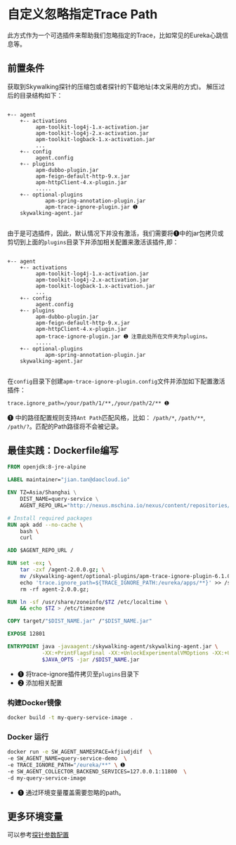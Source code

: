 # 自定义忽略指定Trace Path

此方式作为一个可选插件来帮助我们忽略指定的Trace，比如常见的Eureka心跳信息等。

## 前置条件

获取到Skywalking探针的压缩包或者探针的下载地址(本文采用的方式)。
解压过后的目录结构如下：

```

+-- agent
    +-- activations
         apm-toolkit-log4j-1.x-activation.jar
         apm-toolkit-log4j-2.x-activation.jar
         apm-toolkit-logback-1.x-activation.jar
         ...
    +-- config
         agent.config  
    +-- plugins
         apm-dubbo-plugin.jar
         apm-feign-default-http-9.x.jar
         apm-httpClient-4.x-plugin.jar
         .....
    +-- optional-plugins
    		apm-spring-annotation-plugin.jar 
    		apm-trace-ignore-plugin.jar ➊
    skywalking-agent.jar
    
```

由于是可选插件，因此，默认情况下并没有激活，我们需要将➊中的jar包拷贝或剪切到上面的`plugins`目录下并添加相关配置来激活该插件,即：

```

+-- agent
    +-- activations
         apm-toolkit-log4j-1.x-activation.jar
         apm-toolkit-log4j-2.x-activation.jar
         apm-toolkit-logback-1.x-activation.jar
         ...
    +-- config
         agent.config  
    +-- plugins
         apm-dubbo-plugin.jar
         apm-feign-default-http-9.x.jar
         apm-httpClient-4.x-plugin.jar
         apm-trace-ignore-plugin.jar ➊ 注意此处所在文件夹为plugins。
         .....
    +-- optional-plugins
    		apm-spring-annotation-plugin.jar 
    skywalking-agent.jar
    
```

在`config`目录下创建`apm-trace-ignore-plugin.config`文件并添加如下配置激活插件：

```txt
trace.ignore_path=/your/path/1/**,/your/path/2/** ➊
```

➊ 中的路径配置规则支持`Ant Path`匹配风格，比如：
`/path/*`, `/path/**`, `/path/?`。匹配的Path路径将不会被记录。

## 最佳实践：Dockerfile编写

```dockerfile
FROM openjdk:8-jre-alpine

LABEL maintainer="jian.tan@daocloud.io"

ENV TZ=Asia/Shanghai \
    DIST_NAME=query-service \
    AGENT_REPO_URL="http://nexus.mschina.io/nexus/content/repositories/labs/org/apache/skywalking/dmp/agent/2.0.0/agent-2.0.0.gz" 

# Install required packages
RUN apk add --no-cache \
    bash \
    curl

ADD $AGENT_REPO_URL / 

RUN set -ex; \
    tar -zxf /agent-2.0.0.gz; \
    mv /skywalking-agent/optional-plugins/apm-trace-ignore-plugin-6.1.0-SNAPSHOT.jar /skywalking-agent/plugins/apm-trace-ignore-plugin-6.1.0-SNAPSHOT.jar; \ ➊
    echo 'trace.ignore_path=${TRACE_IGNORE_PATH:/eureka/apps/**}' >> /skywalking-agent/config/apm-trace-ignore-plugin.config; \ ➋
    rm -rf agent-2.0.0.gz;

RUN ln -sf /usr/share/zoneinfo/$TZ /etc/localtime \
    && echo $TZ > /etc/timezone

COPY target/"$DIST_NAME.jar" /"$DIST_NAME.jar"

EXPOSE 12801

ENTRYPOINT java -javaagent:/skywalking-agent/skywalking-agent.jar \
           -XX:+PrintFlagsFinal -XX:+UnlockExperimentalVMOptions -XX:+UseCGroupMemoryLimitForHeap \
           $JAVA_OPTS -jar /$DIST_NAME.jar 
```

- ➊ 将trace-ignore插件拷贝至`plugins`目录下
- ➋ 添加相关配置

### 构建Docker镜像

```bash
docker build -t my-query-service-image .
```

### Docker 运行

```bash
docker run -e SW_AGENT_NAMESPACE=kfjiudjdif  \
-e SW_AGENT_NAME=query-service-demo  \
-e TRACE_IGNORE_PATH="/eureka/**" \ ➊
-e SW_AGENT_COLLECTOR_BACKEND_SERVICES=127.0.0.1:11800  \
-d my-query-service-image
```

- ➊ 通过环境变量覆盖需要忽略的path。

## 更多环境变量

 可以参考[探针参数配置](agent-settings.md)
 
